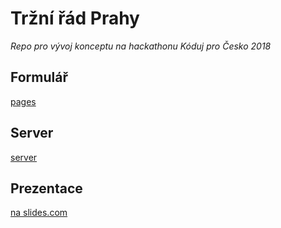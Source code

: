# Tržní řád Prahy
_Repo pro vývoj konceptu na hackathonu Kóduj pro Česko 2018_


## Formulář
[pages](../pages)

## Server
[server](/server)

## Prezentace
[na slides.com](https://slides.com/dugi/deck-5/)
